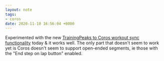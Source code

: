 ```yaml
---
layout: note
tags:
- coros
date: 2020-11-10 16:56:04 +0000
---
```


Experimented with the new [TrainingPeaks to Coros workout sync functionality](https://support.coros.com/hc/en-us/articles/360052332691-How-to-download-workouts-and-training-plans-from-TrainingPeaks-to-your-COROS-watch) today & it works well. The only part that doesn't seem to work yet is Coros doesn't seem to support open-ended segments, ie those with the "End step on lap button" enabled.
